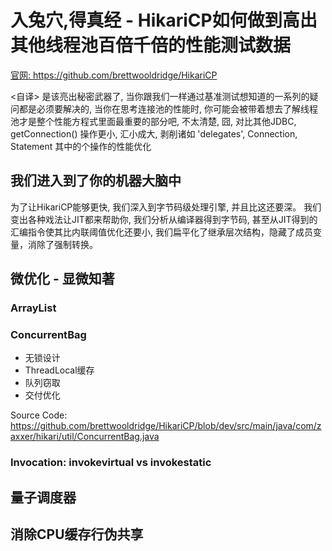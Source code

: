 
# 入兔穴,得真经 - HikariCP如何做到高出其他线程池百倍千倍的性能测试数据

<a href="https://github.com/brettwooldridge/HikariCP">官网: https://github.com/brettwooldridge/HikariCP</a>

<自译>
是该亮出秘密武器了, 当你跟我们一样通过基准测试想知道的一系列的疑问都是必须要解决的, 当你在思考连接池的性能时, 你可能会被带着想去了解线程池才是整个性能方程式里面最重要的部分吧, 不太清楚, 囧, 对比其他JDBC, getConnection() 操作更小, 汇小成大, 剥削诸如 'delegates', Connection, Statement 其中的个操作的性能优化


## 我们进入到了你的机器大脑中

为了让HikariCP能够更快, 我们深入到字节码级处理引擎, 并且比这还要深。 我们变出各种戏法让JIT都来帮助你,  我们分析从编译器得到字节码, 甚至从JIT得到的汇编指令使其比内联阈值优化还要小, 我们扁平化了继承层次结构，隐藏了成员变量，消除了强制转换。


## 微优化 - 显微知著

### ArrayList

### ConcurrentBag

- 无锁设计
- ThreadLocal缓存
- 队列窃取
- 交付优化

Source Code:
https://github.com/brettwooldridge/HikariCP/blob/dev/src/main/java/com/zaxxer/hikari/util/ConcurrentBag.java


### Invocation: invokevirtual vs invokestatic




## 量子调度器


## 消除CPU缓存行伪共享

